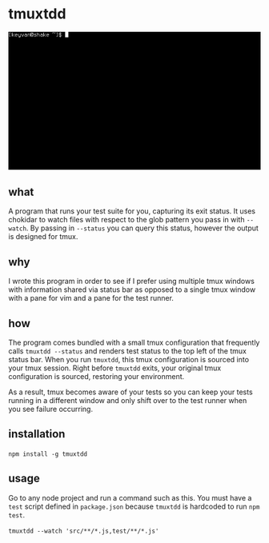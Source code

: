 # tmuxtdd

![tmuxtdd](https://raw.githubusercontent.com/kfatehi/tmuxtdd/master/demo.gif)

## what

A program that runs your test suite for you, capturing its exit status. It uses chokidar to watch files with respect to the glob pattern you pass in with `--watch`. By passing in `--status` you can query this status, however the output is designed for tmux.

## why

I wrote this program in order to see if I prefer using multiple tmux windows with information shared via status bar as opposed to a single tmux window with a pane for vim and a pane for the test runner.

## how

The program comes bundled with a small tmux configuration that frequently calls `tmuxtdd --status` and renders test status to the top left of the tmux status bar. When you run `tmuxtdd`, this tmux configuration is sourced into your tmux session. Right before `tmuxtdd` exits, your original tmux configuration is sourced, restoring your environment.

As a result, tmux becomes aware of your tests so you can keep your tests running in a different window and only shift over to the test runner when you see failure occurring.

## installation

`npm install -g tmuxtdd`

## usage

Go to any node project and run a command such as this. You must have a `test` script defined in `package.json` because `tmuxtdd` is hardcoded to run `npm test`.

`tmuxtdd --watch 'src/**/*.js,test/**/*.js'`
